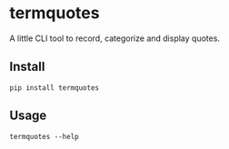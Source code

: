 # termquotes

A little CLI tool to record, categorize and display quotes.

## Install

`pip install termquotes`

## Usage

`termquotes --help`
